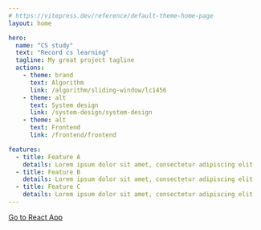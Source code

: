 ```yaml
---
# https://vitepress.dev/reference/default-theme-home-page
layout: home

hero:
  name: "CS study"
  text: "Record cs learning"
  tagline: My great project tagline
  actions:
    - theme: brand
      text: Algorithm
      link: /algorithm/sliding-window/lc1456
    - theme: alt
      text: System design
      link: /system-design/system-design
    - theme: alt
      text: Frontend
      link: /frontend/frontend

features:
  - title: Feature A
    details: Lorem ipsum dolor sit amet, consectetur adipiscing elit
  - title: Feature B
    details: Lorem ipsum dolor sit amet, consectetur adipiscing elit
  - title: Feature C
    details: Lorem ipsum dolor sit amet, consectetur adipiscing elit
---
```

[Go to React App](https://codesandbox.io/p/sandbox/amazing-framework-gfj22g)


